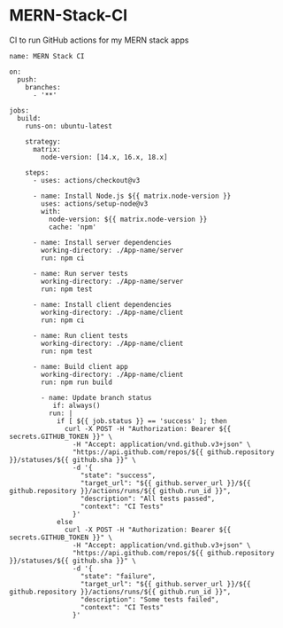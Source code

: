 # MERN-Stack-CI
CI to run GitHub actions for my MERN stack apps

    name: MERN Stack CI

    on:
      push:
        branches:
          - '**'

    jobs:
      build:
        runs-on: ubuntu-latest

        strategy:
          matrix:
            node-version: [14.x, 16.x, 18.x]

        steps:
          - uses: actions/checkout@v3

          - name: Install Node.js ${{ matrix.node-version }}
            uses: actions/setup-node@v3
            with:
              node-version: ${{ matrix.node-version }}
              cache: 'npm'

          - name: Install server dependencies
            working-directory: ./App-name/server
            run: npm ci

          - name: Run server tests
            working-directory: ./App-name/server
            run: npm test

          - name: Install client dependencies
            working-directory: ./App-name/client
            run: npm ci

          - name: Run client tests
            working-directory: ./App-name/client
            run: npm test

          - name: Build client app
            working-directory: ./App-name/client
            run: npm run build

            - name: Update branch status
               if: always()
              run: |
                if [ ${{ job.status }} == 'success' ]; then
                  curl -X POST -H "Authorization: Bearer ${{ secrets.GITHUB_TOKEN }}" \
                    -H "Accept: application/vnd.github.v3+json" \
                    "https://api.github.com/repos/${{ github.repository }}/statuses/${{ github.sha }}" \
                    -d '{
                      "state": "success",
                      "target_url": "${{ github.server_url }}/${{ github.repository }}/actions/runs/${{ github.run_id }}",
                      "description": "All tests passed",
                      "context": "CI Tests"
                    }'
                else
                  curl -X POST -H "Authorization: Bearer ${{ secrets.GITHUB_TOKEN }}" \
                    -H "Accept: application/vnd.github.v3+json" \
                    "https://api.github.com/repos/${{ github.repository }}/statuses/${{ github.sha }}" \
                    -d '{
                      "state": "failure",
                      "target_url": "${{ github.server_url }}/${{ github.repository }}/actions/runs/${{ github.run_id }}",
                      "description": "Some tests failed",
                      "context": "CI Tests"
                    }'


